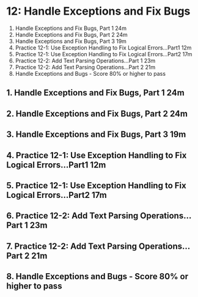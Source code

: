 # 12: Handle Exceptions and Fix Bugs

1. Handle Exceptions and Fix Bugs, Part 1 24m
2. Handle Exceptions and Fix Bugs, Part 2 24m
3. Handle Exceptions and Fix Bugs, Part 3 19m
4. Practice 12-1: Use Exception Handling to Fix Logical Errors…Part1 12m
5. Practice 12-1: Use Exception Handling to Fix Logical Errors…Part2 17m
6. Practice 12-2: Add Text Parsing Operations…Part 1 23m
7. Practice 12-2: Add Text Parsing Operations…Part 2 21m
8. Handle Exceptions and Bugs - Score 80% or higher to pass

## 1. Handle Exceptions and Fix Bugs, Part 1 24m
## 2. Handle Exceptions and Fix Bugs, Part 2 24m
## 3. Handle Exceptions and Fix Bugs, Part 3 19m
## 4. Practice 12-1: Use Exception Handling to Fix Logical Errors…Part1 12m
## 5. Practice 12-1: Use Exception Handling to Fix Logical Errors…Part2 17m
## 6. Practice 12-2: Add Text Parsing Operations…Part 1 23m
## 7. Practice 12-2: Add Text Parsing Operations…Part 2 21m
## 8. Handle Exceptions and Bugs - Score 80% or higher to pass
